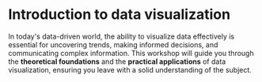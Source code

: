 # Introduction to data visualization

In today's data-driven world, the ability to visualize data effectively is essential for uncovering trends, making informed decisions, and communicating complex information. This workshop will guide you through the **theoretical foundations** and the **practical applications** of data visualization, ensuring you leave with a solid understanding of the subject.


